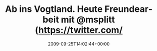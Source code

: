 ---
retweeted: false
source: <a href="http://twitter.com" rel="nofollow">Twitter Web Client</a>
entities:
  hashtags: []
  symbols: []
  user_mentions:
  - name: Miah Splitt
    screen_name: MSplitt
    indices:
    - '41'
    - '49'
    id_str: '1601065363181010944'
    id: '1601065363181010944'
  urls: []
display_text_range:
- '0'
- '49'
favorite_count: '0'
id_str: '4368813503'
truncated: false
retweet_count: '0'
id: '4368813503'
created_at: Fri Sep 25 14:02:44 +0000 2009
favorited: false
full_text: Ab ins Vogtland. Heute Freundearbeit mit [@msplitt](https://twitter.com/msplitt)
lang: de
tags:
- pesos/twitter
date: '2009-09-25T14:02:44+00:00'
src: https://twitter.com/bascht/status/4368813503
original_url: https://twitter.com/bascht/status/4368813503
type: twitter_tweet
text: Ab ins Vogtland. Heute Freundearbeit mit [@msplitt](https://twitter.com/msplitt)
title: Ab ins Vogtland. Heute Freundearbeit mit @msplitt (https://twitter.com/

---